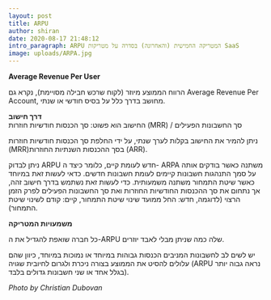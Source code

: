 ```yaml
---
layout: post
title: ARPU
author: shiran
date: 2020-08-17 21:48:12
intro_paragraph: ARPU המטריקה החמישית (והאחרונה) בסדרה על מטריקות SaaS
image: uploads/ARPA.jpg
---
```

**Average Revenue Per User**


הרווח הממוצע מיוזר (לקוח שרכש חבילה מסויימת), נקרא גם Average Revenue Per Account, מחושב בדרך כלל על בסיס חודשי או שנתי. 

**דרך חישוב** <BR>
החישוב הוא פשוט:
סך הכנסות חודשיות חוזרות (MRR) / סך החשבונות הפעילים

ניתן להמיר את החישוב בקלות לערך שנתי, על ידי החלפת סך הכנסות חודשיות חוזרות (MRR)בסך ההכנסות השנתיות החוזרות (ARR).

ניתן לבדוק ARPU חדש לעומת קיים, כלומר כיצד ה- ARPA משתנה כאשר בודקים אותה על סמך התנהגות חשבונות קיימים לעומת חשבונות חדשים. 
כדאי לעשות זאת במיוחד כאשר שיטת התמחור משתנה משמעותית. 
כדי לעשות זאת נשתמש בדרך חישוב זהה, אך נתחום את סך ההכנסות החודשיות החוזרות ואת סך החשבונות הפעילים לפרק הזמן הרצוי (לדוגמה, חדש: החל ממועד שינוי שיטת התמחור, קיים: קודם לשינוי שיטת התמחור).

**משמעויות המטריקה**

כל חברה שואפת להגדיל את ה-ARPU שלה כמה שניתן מבלי לאבד יוזרים.

יש לשים לב לחשבונות המניבים הכנסות גבוהות במיוחד או נמוכות במיוחד, כיוון שהם עלולים להסיט את הממוצע בצורה ניכרת ולגרום לחיובית שגויה (ARPU נראה גבוה יותר בגלל אחד או שני חשבונות גדולים בלבד).


*Photo by Christian Dubovan*

